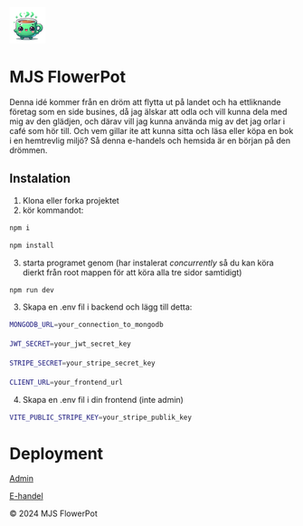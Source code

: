 ![icon](/frontend/public/pwa-64x64.png)

# MJS FlowerPot
Denna idé kommer från en dröm att flytta ut på landet och ha ettliknande företag som en side busines, då jag älskar att odla och vill kunna dela med mig av den glädjen, och därav vill jag kunna använda mig av det jag orlar i café som hör till. Och vem gillar ite att kunna sitta och läsa eller köpa en bok i en hemtrevlig miljö?
Så denna e-handels och hemsida är en början på den drömmen.

## Instalation
1. Klona eller forka projektet
2. kör kommandot:
```bash
npm i 
```
```bash
npm install
```

3. starta programet genom (har instalerat *concurrently* så du kan köra dierkt från root mappen för att köra alla tre sidor samtidigt)
```bash
npm run dev
```

3. Skapa en .env fil i backend och lägg till detta:
```bash
MONGODB_URL=your_connection_to_mongodb

JWT_SECRET=your_jwt_secret_key

STRIPE_SECRET=your_stripe_secret_key

CLIENT_URL=your_frontend_url
```

4. Skapa en .env fil i din frontend (inte admin)
```bash
VITE_PUBLIC_STRIPE_KEY=your_stripe_publik_key
```

# Deployment

[Admin](https://mjsflowerpot-admin.netlify.app)

[E-handel](https://mjsflowerpot.netlify.app)


&copy; 2024 MJS FlowerPot
